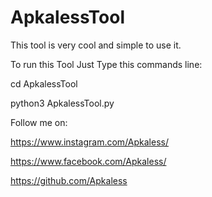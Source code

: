 # ApkalessTool

This tool is very cool and simple to use it.

To run this Tool Just Type this commands line:

cd ApkalessTool

python3 ApkalessTool.py

Follow me on:

https://www.instagram.com/Apkaless/

https://www.facebook.com/Apkaless/

https://github.com/Apkaless
